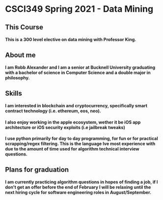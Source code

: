 # CSCI349 Spring 2021 - Data Mining

## This Course    
#### This is a 300 level elective on data mining with Professor King.

## About me    
#### I am Robb Alexander and I am a senior at Bucknell University graduating with a bachelor of science in Computer Science and a double major in philosophy.    

## Skills 
#### I am interested in blockchain and cryptocurrency, specifically smart contract technology (i.e. ethereum, eos, neo).    
#### I also enjoy working in the apple ecosystem, wether it be iOS app architecture or iOS security exploits (i.e jailbreak tweaks)
#### I use python primarily for day to day programming, for fun or for practical scrapping/regex filtering. This is the language Ive most experience with due to the amount of time used for algorithm technical interview questions.

## Plans for graduation
#### I am currently practicing algorithm questions in hopes of finding a job, if I don't get an offer before the end of February I will be relaxing until the next hiring cycle for software engineering roles in August/September. 
